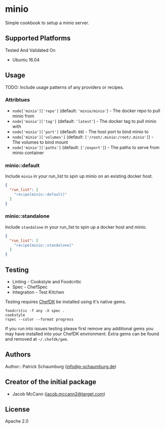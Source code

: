 # minio

Simple cookbook to setup a minio server.

## Supported Platforms

Tested And Validated On
- Ubuntu 16.04

## Usage

TODO: Include usage patterns of any providers or recipes.

### Attribtues

* `node['minio']['repo']` (default: `'minio/minio'`) - The docker repo to pull minio from
* `node['minio']['tag']` (default: `'latest'`) - The docker tag to pull minio with
* `node['minio']['port']` (default: `80`) - The host port to bind minio to
* `node['minio']['volumes']` (default: `['/root/.minio:/root/.minio']`) - The volumes to bind mount
* `node['minio']['paths']` (default: `['/export']`) - The paths to serve from minio container

### minio::default

Include `minio` in your run_list to spin up minio on an existing docker host.

```json
{
  "run_list": [
    "recipe[minio::default]"
  ]
}
```

### minio::standalone

Include `standalone` in your run_list to spin up a docker host and minio.

```json
{
  "run_list": [
    "recipe[minio::standalone]"
  ]
}
```

## Testing

* Linting - Cookstyle and Foodcritic
* Spec - ChefSpec
* Integration - Test Kitchen

Testing requires [ChefDK](https://downloads.chef.io/chef-dk/) be installed using it's native gems.

```
foodcritic -f any -X spec .
cookstyle
rspec --color --format progress
```

If you run into issues testing please first remove any additional gems you may
have installed into your ChefDK environment.  Extra gems can be found and removed
at `~/.chefdk/gem`.

## Authors

Author:: Patrick Schaumburg (<info@p-schaumburg.de>)


## Creator of the initial package

* Jacob McCann (<jacob.mccann2@target.com>)

## License

Apache 2.0